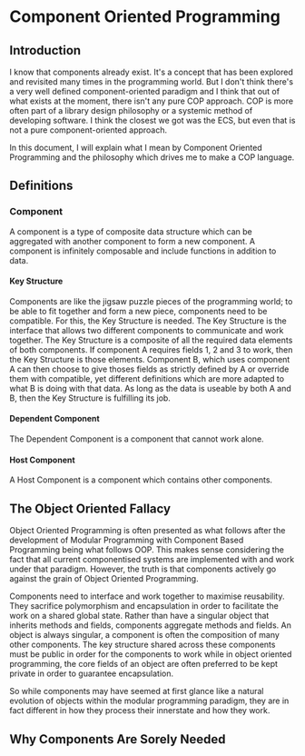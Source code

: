 # Component Oriented Programming

## Introduction
I know that components already exist. It's a concept that has been explored and revisited many times in the programming world. But I don't think there's a very well defined component-oriented paradigm and I think that out of what exists at the moment, there isn't any pure COP approach. COP is more often part of a library design philosophy or a systemic method of developing software. I think the closest we got was the ECS, but even that is not a pure component-oriented approach.

In this document, I will explain what I mean by Component Oriented Programming and the philosophy which drives me to make a COP language.

## Definitions

### Component
A component is a type of composite data structure which can be aggregated with another component to form a new component. A component is infinitely composable and include functions in addition to data.

#### Key Structure
Components are like the jigsaw puzzle pieces of the programming world; to be able to fit together and form a new piece, components need to be compatible. For this, the Key Structure is needed. The Key Structure is the interface that allows two different components to communicate and work together. The Key Structure is a composite of all the required data elements of both components. If component A requires fields 1, 2 and 3 to work, then the Key Structure is those elements. Component B, which uses component A can then choose to give thoses fields as strictly defined by A or override them with compatible, yet different definitions which are more adapted to what B is doing with that data. As long as the data is useable by both A and B, then the Key Structure is fulfilling its job.

#### Dependent Component
The Dependent Component is a component that cannot work alone.

#### Host Component
A Host Component is a component which contains other components.

## The Object Oriented Fallacy
Object Oriented Programming is often presented as what follows after the development of Modular Programming with Component Based Programming being what follows OOP. This makes sense considering the fact that all current componentised systems are implemented with and work under that paradigm. However, the truth is that components actively go against the grain of Object Oriented Programming.

Components need to interface and work together to maximise reusability. They sacrifice polymorphism and encapsulation in order to facilitate the work on a shared global state. Rather than have a singular object that inherits methods and fields, components aggregate methods and fields. An object is always singular, a component is often the composition of many other components. The key structure shared across these components must be public in order for the components to work while in object oriented programming, the core fields of an object are often preferred to be kept private in order to guarantee encapsulation.

So while components may have seemed at first glance like a natural evolution of objects within the modular programming paradigm, they are in fact different in how they process their innerstate and how they work.

## Why Components Are Sorely Needed
